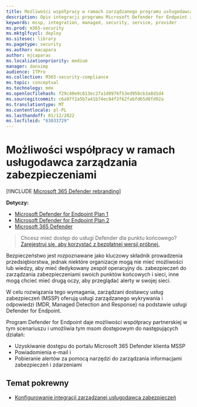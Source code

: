 ```yaml
---
title: Możliwości współpracy w ramach zarządzanego programu usługodawca zabezpieczeń (MSSP)
description: Opis integracji programu Microsoft Defender for Endpoint z dostawcami zarządzanych usług zabezpieczeń (MSSP)
keywords: mssp, integration, managed, security, service, provider
ms.prod: m365-security
ms.mktglfcycl: deploy
ms.sitesec: library
ms.pagetype: security
ms.author: macapara
author: mjcaparas
ms.localizationpriority: medium
manager: dansimp
audience: ITPro
ms.collection: M365-security-compliance
ms.topic: conceptual
ms.technology: mde
ms.openlocfilehash: f29c40e9c813ec27a1d8976f53ed958cb3a8d1d4
ms.sourcegitcommit: c6a97f2a5b7a41b74ec84f2f62fabfd65d8fd92a
ms.translationtype: MT
ms.contentlocale: pl-PL
ms.lasthandoff: 01/12/2022
ms.locfileid: "63033729"
---
```

# <a name="managed-security-service-provider-partnership-opportunities"></a>Możliwości współpracy w ramach usługodawca zarządzania zabezpieczeniami

[!INCLUDE [Microsoft 365 Defender rebranding](../../includes/microsoft-defender.md)]

**Dotyczy:**
- [Microsoft Defender for Endpoint Plan 1](https://go.microsoft.com/fwlink/p/?linkid=2154037)
- [Microsoft Defender for Endpoint Plan 2](https://go.microsoft.com/fwlink/p/?linkid=2154037)
- [Microsoft 365 Defender](https://go.microsoft.com/fwlink/?linkid=2118804)


> Chcesz mieć dostęp do usługi Defender dla punktu końcowego? [Zarejestruj się, aby korzystać z bezpłatnej wersji próbnej.](https://signup.microsoft.com/create-account/signup?products=7f379fee-c4f9-4278-b0a1-e4c8c2fcdf7e&ru=https://aka.ms/MDEp2OpenTrial?ocid=docs-mssp-support-abovefoldlink)


Bezpieczeństwo jest rozpoznawane jako kluczowy składnik prowadzenia przedsiębiorstwa, jednak niektóre organizacje mogą nie mieć możliwości lub wiedzy, aby mieć dedykowany zespół operacyjny ds. zabezpieczeń do zarządzania zabezpieczeniami swoich punktów końcowych i sieci, inne mogą chcieć mieć drugą oczy, aby przeglądać alerty w swojej sieci.


W celu rozwiązania tego wymagania, zarządzani dostawcy usług zabezpieczeń (MSSP) oferują usługi zarządzanego wykrywania i odpowiedzi (MDR, Managed Detection and Response) na podstawie usługi Defender for Endpoint. 


Program Defender for Endpoint daje możliwości współpracy partnerskiej w tym scenariuszu i umożliwia tym msom dostępowym do następujących działań:

- Uzyskiwanie dostępu do portalu Microsoft 365 Defender klienta MSSP
- Powiadomienia e-mail i 
- Pobieranie alertów za pomocą narzędzi do zarządzania informacjami zabezpieczeń i zdarzeniami


## <a name="related-topic"></a>Temat pokrewny
- [Konfigurowanie integracji zarządzanej usługodawca zabezpieczeń](configure-mssp-support.md)





